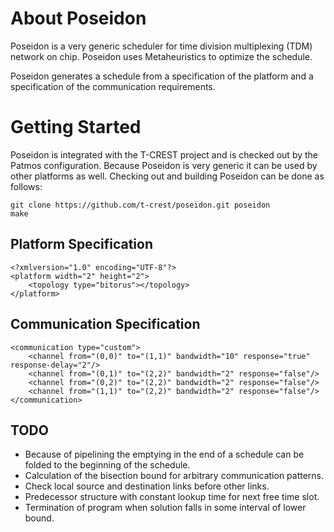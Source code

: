 About Poseidon
==============

Poseidon is a very generic scheduler for time division multiplexing (TDM) network on chip.
Poseidon uses Metaheuristics to optimize the schedule.

Poseidon generates a schedule from a specification of the platform and a specification of the communication requirements.


Getting Started
===============
Poseidon is integrated with the T-CREST project and is checked out by the Patmos configuration.
Because Poseidon is very generic it can be used by other platforms as well.
Checking out and building Poseidon can be done as follows:

    git clone https://github.com/t-crest/poseidon.git poseidon
    make


Platform Specification
----------------------

    <?xmlversion="1.0" encoding="UTF-8"?>
    <platform width="2" height="2">
        <topology type="bitorus"></topology>
    </platform>


Communication Specification
---------------------------

    <communication type="custom">
        <channel from="(0,0)" to="(1,1)" bandwidth="10" response="true" response-delay="2"/>
        <channel from="(0,1)" to="(2,2)" bandwidth="2" response="false"/>
        <channel from="(0,2)" to="(2,2)" bandwidth="2" response="false"/>
        <channel from="(1,1)" to="(2,2)" bandwidth="2" response="false"/>
    </communication>

TODO
----
- Because of pipelining the emptying in the end of a schedule can be folded to the beginning of the schedule.
- Calculation of the bisection bound for arbitrary communication patterns.
- Check local source and destination links before other links.
- Predecessor structure with constant lookup time for next free time slot.
- Termination of program when solution falls in some interval of lower bound.
